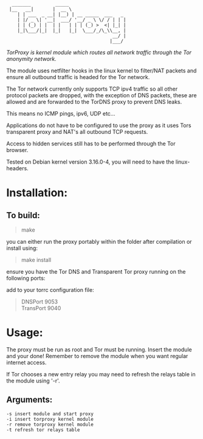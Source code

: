       
      _______         _____  
     |__   __|       |  __ \  
        | | ___  _ __| |__) | __ _____  ___   _  
        | |/ _ \| '__|  ___/ '__/ _ \ \/ / | | |  
        | | (_) | |  | |   | | | (_) >  <| |_| |  
        |_|\___/|_|  |_|   |_|  \___/_/\_\\__, |  
                                           __/ |  
                                          |___/  
      
*TorProxy is kernel module which routes all network traffic through the Tor anonymity network.*

The module uses netfilter hooks in the linux kernel to filter/NAT packets and ensure all outbound traffic is headed for the Tor network.

The Tor network currently only supports TCP ipv4 traffic so all other protocol packets are dropped, with the exception of DNS packets, these are allowed and are forwarded to the TorDNS proxy to prevent DNS leaks.

This means no ICMP pings, ipv6, UDP etc...

Applications do not have to be configured to use the proxy as it uses Tors transparent proxy and NAT's all outbound TCP requests.

Access to hidden services still has to be performed through the Tor browser.

Tested on Debian kernel version 3.16.0-4, you will need to have the linux-headers.


# Installation:

## To build:

> make

you can either run the proxy portably within the folder after compilation or install using:

> make install

ensure you have the Tor DNS and Transparent Tor proxy running on the following ports:

add to your torrc configuration file:

> DNSPort 9053  
> TransPort 9040

# Usage:

The proxy must be run as root and Tor must be running. Insert the module and your done! Remember to remove the module when you want regular internet access.

If Tor chooses a new entry relay you may need to refresh the relays table in the module using '-r'.

## Arguments:
    -s insert module and start proxy  
    -i insert torproxy kernel module  
    -r remove torproxy kernel module  
    -t refresh tor relays table



